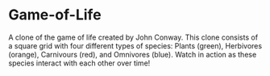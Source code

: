 # Game-of-Life

A clone of the game of life created by John Conway. 
This clone consists of a square grid with four different types of species: Plants (green), Herbivores (orange), Carnivours (red), and Omnivores (blue).
Watch in action as these species interact with each other over time!
